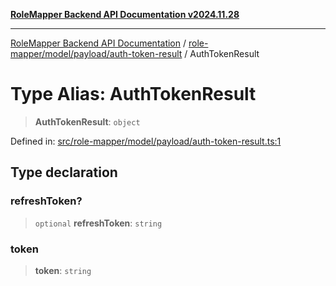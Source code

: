 [**RoleMapper Backend API Documentation v2024.11.28**](../../../../../README.md)

***

[RoleMapper Backend API Documentation](../../../../../modules.md) / [role-mapper/model/payload/auth-token-result](../README.md) / AuthTokenResult

# Type Alias: AuthTokenResult

> **AuthTokenResult**: `object`

Defined in: [src/role-mapper/model/payload/auth-token-result.ts:1](https://github.com/FlowCraft-AG/RoleMapper/blob/c56690d4fd1bda4e01111a8d104f8e1bd628a5f5/backend/src/role-mapper/model/payload/auth-token-result.ts#L1)

## Type declaration

### refreshToken?

> `optional` **refreshToken**: `string`

### token

> **token**: `string`
